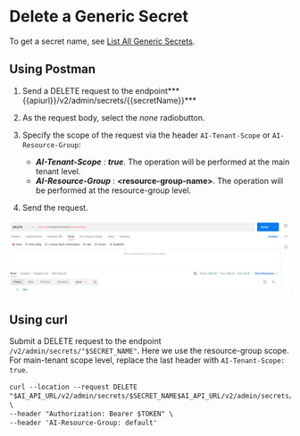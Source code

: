 <!-- loiod5d5187da4d2483baa6a203f1bcbe33a -->

# Delete a Generic Secret

To get a secret name, see [List All Generic Secrets](list-all-generic-secrets-05a3713.md).



<a name="loiod5d5187da4d2483baa6a203f1bcbe33a__section_xnr_myk_4rb"/>

## Using Postman

1.  Send a DELETE request to the endpoint***\{\{apiurl\}\}/v2/admin/secrets/\{\{secretName\}\}***
2.  As the request body, select the *none* radiobutton.
3.  Specify the scope of the request via the header `AI-Tenant-Scope` or `AI-Resource-Group`:
    -   ***AI-Tenant-Scope*** : ***true***. The operation will be performed at the main tenant level.
    -   ***AI-Resource-Group*** : ****<resource-group-name\>****. The operation will be performed at the resource-group level.

4.  Send the request.

 ![](images/Delete_Generic_Secrets_in_Postman_798b308.png)



<a name="loiod5d5187da4d2483baa6a203f1bcbe33a__section_y24_pyk_4rb"/>

## Using curl

Submit a DELETE request to the endpoint `/v2/admin/secrets/"$SECRET_NAME"`. Here we use the resource-group scope. For main-tenant scope level, replace the last header with `AI-Tenant-Scope: true`.

```
curl --location --request DELETE "$AI_API_URL/v2/admin/secrets/$SECRET_NAME$AI_API_URL/v2/admin/secrets/$SECRET_NAME" \
--header "Authorization: Bearer $TOKEN" \
--header 'AI-Resource-Group: default' 

```

